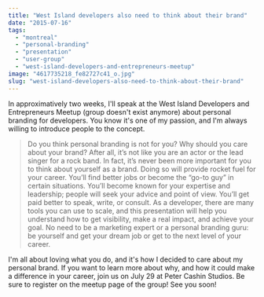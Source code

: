 ```yaml
---
title: "West Island developers also need to think about their brand"
date: "2015-07-16"
tags: 
  - "montreal"
  - "personal-branding"
  - "presentation"
  - "user-group"
  - "west-island-developers-and-entrepreneurs-meetup"
image: "4617735218_fe82727c41_o.jpg"
slug: "west-island-developers-also-need-to-think-about-their-brand"
---
```


In approximatively two weeks, I'll speak at the West Island Developers and Entrepreneurs Meetup (group doesn't exist anymore) about personal branding for developers. You know it's one of my passion, and I'm always willing to introduce people to the concept.

> Do you think personal branding is not for you? Why should you care about your brand? After all, it’s not like you are an actor or the lead singer for a rock band. In fact, it’s never been more important for you to think about yourself as a brand. Doing so will provide rocket fuel for your career. You’ll find better jobs or become the “go-to guy” in certain situations. You’ll become known for your expertise and leadership; people will seek your advice and point of view. You’ll get paid better to speak, write, or consult. As a developer, there are many tools you can use to scale, and this presentation will help you understand how to get visibility, make a real impact, and achieve your goal. No need to be a marketing expert or a personal branding guru: be yourself and get your dream job or get to the next level of your career.

I'm all about loving what you do, and it's how I decided to care about my personal brand. If you want to learn more about why, and how it could make a difference in your career, join us on July 29 at Peter Cashin Studios. Be sure to register on the meetup page of the group! See you soon!
